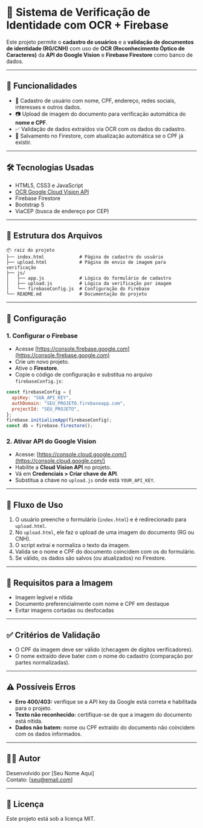 # 📄 Sistema de Verificação de Identidade com OCR + Firebase

Este projeto permite o **cadastro de usuários** e a **validação de documentos de identidade (RG/CNH)** com uso de **OCR (Reconhecimento Óptico de Caracteres)** da **API do Google Vision** e **Firebase Firestore** como banco de dados.

---

## 🚀 Funcionalidades

- 🧾 Cadastro de usuário com nome, CPF, endereço, redes sociais, interesses e outros dados.
- 📷 Upload de imagem do documento para verificação automática do **nome e CPF**.
- ✅ Validação de dados extraídos via OCR com os dados do cadastro.
- 🔐 Salvamento no Firestore, com atualização automática se o CPF já existir.

---

## 🛠️ Tecnologias Usadas

- HTML5, CSS3 e JavaScript
- [OCR Google Cloud Vision API](https://cloud.google.com/vision)
- Firebase Firestore
- Bootstrap 5
- ViaCEP (busca de endereço por CEP)

---

## 📁 Estrutura dos Arquivos

```
📦 raiz do projeto
├── index.html             # Página de cadastro do usuário
├── upload.html            # Página de envio de imagem para verificação
├── js/
│   ├── app.js             # Lógica do formulário de cadastro
│   ├── upload.js          # Lógica da verificação por imagem
│   └── firebaseConfig.js  # Configuração do Firebase
└── README.md              # Documentação do projeto
```

---

## 🔧 Configuração

### 1. Configurar o Firebase
- Acesse [https://console.firebase.google.com](https://console.firebase.google.com)
- Crie um novo projeto.
- Ative o **Firestore**.
- Copie o código de configuração e substitua no arquivo `firebaseConfig.js`:

```js
const firebaseConfig = {
  apiKey: "SUA_API_KEY",
  authDomain: "SEU_PROJETO.firebaseapp.com",
  projectId: "SEU_PROJETO",
};
firebase.initializeApp(firebaseConfig);
const db = firebase.firestore();
```

### 2. Ativar API do Google Vision
- Acesse: [https://console.cloud.google.com/](https://console.cloud.google.com/)
- Habilite a **Cloud Vision API** no projeto.
- Vá em **Credenciais > Criar chave de API**.
- Substitua a chave no `upload.js` onde está `YOUR_API_KEY`.

---

## 🧪 Fluxo de Uso

1. O usuário preenche o formulário (`index.html`) e é redirecionado para `upload.html`.
2. No `upload.html`, ele faz o upload de uma imagem do documento (RG ou CNH).
3. O script extrai e normaliza o texto da imagem.
4. Valida se o nome e CPF do documento coincidem com os do formulário.
5. Se válido, os dados são salvos (ou atualizados) no Firestore.

---

## 📸 Requisitos para a Imagem

- Imagem legível e nítida
- Documento preferencialmente com nome e CPF em destaque
- Evitar imagens cortadas ou desfocadas

---

## ✅ Critérios de Validação

- O CPF da imagem deve ser válido (checagem de dígitos verificadores).
- O nome extraído deve bater com o nome do cadastro (comparação por partes normalizadas).

---

## ⚠️ Possíveis Erros

- **Erro 400/403:** verifique se a API key da Google está correta e habilitada para o projeto.
- **Texto não reconhecido:** certifique-se de que a imagem do documento está nítida.
- **Dados não batem:** nome ou CPF extraído do documento não coincidem com os dados informados.

---

## 🧑‍💻 Autor

Desenvolvido por [Seu Nome Aqui]  
Contato: [seu@email.com]

---

## 📄 Licença

Este projeto está sob a licença MIT.
